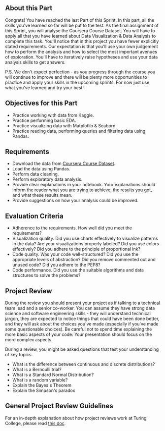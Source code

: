 ## About this Part

Congrats!
You have reached the last Part of this Sprint.
In this part, all the skills you've learned so far will be put to the test.
As the final assignment of this Sprint, you will analyse the Coursera Course Dataset.
You will have to apply all that you have learned about Data Visualization & Data Analysis to complete this task.
You'll notice that in this project you have fewer explicitly stated requirements.
Our expectation is that you'll use your own judgement how to perform the analysis and how to select the most important avenues of exploration.
You'll have to iteratively raise hypotheses and use your data analysis skills to get answers.

P.S. We don't expect perfection - as you progress through the course you will continue to improve and there will be plenty more opportunities to practice and apply your skills in the upcoming sprints. For now just use what you've learned and try your best!

## Objectives for this Part

- Practice working with data from Kaggle.
- Practice performing basic EDA.
- Practice visualizing data with Matplotlib & Seaborn.
- Practice reading data, performing queries and filtering data using Pandas.

## Requirements

- Download the data from [Coursera Course Dataset](https://www.kaggle.com/siddharthm1698/coursera-course-dataset).
- Load the data using Pandas.
- Perform data cleaning.
- Perform exploratory data analysis.
- Provide clear explanations in your notebook. Your explanations should inform the reader what you are trying to achieve, the results you got, and what these results mean.
- Provide suggestions on how your analysis could be improved.

## Evaluation Criteria

- Adherence to the requirements. How well did you meet the requirements?
- Visualization quality. Did you use charts effectively to visualize patterns in the data? Are your visualizations properly labeled? Did you use colors effectively? Did you adhere to the principle of proportional ink?
- Code quality. Was your code well-structured? Did you use the appropriate levels of abstraction? Did you remove commented out and unused code? Did you adhere to the PEP8?
- Code performance. Did you use the suitable algorithms and data structures to solve the problems?

## Project Review

During the review you should present your project as if talking to a technical team lead and a senior co-worker. You can assume they have strong data science and software engineering skills - they will understand technical jargon, they are expected to notice things that could have been done better, and they will ask about the choices you've made (especially if you've made some questionable choices). Be careful not to spend time explaining the more basic aspects of your code: Your presentation should focus on the more complex aspects.

During a review, you might be asked questions that test your understanding of key topics.

- What is the difference between continuous and discrete distributions?
- What is a Bernoulli trial?
- What is a Standard Normal Distribution?
- What is a random variable?
- Explain the Bayes's Theorem
- Explain the Simpson's paradox

## General Project Review Guidelines

For an in-depth explanation about how project reviews work at Turing College, please read [this doc](https://turingcollege.atlassian.net/wiki/spaces/DLG/pages/537395951/Peer+expert+reviews+corrections).
